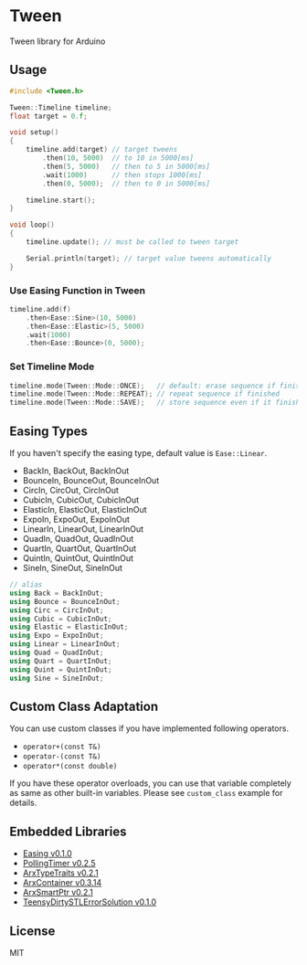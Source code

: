 # Tween

Tween library for Arduino


## Usage

```C++
#include <Tween.h>

Tween::Timeline timeline;
float target = 0.f;

void setup()
{
    timeline.add(target) // target tweens
        .then(10, 5000)  // to 10 in 5000[ms]
        .then(5, 5000)   // then to 5 in 5000[ms]
        .wait(1000)      // then stops 1000[ms]
        .then(0, 5000);  // then to 0 in 5000[ms]

    timeline.start();
}

void loop()
{
    timeline.update(); // must be called to tween target

    Serial.println(target); // target value tweens automatically
}
```

### Use Easing Function in Tween

```C++
timeline.add(f)
    .then<Ease::Sine>(10, 5000)
    .then<Ease::Elastic>(5, 5000)
    .wait(1000)
    .then<Ease::Bounce>(0, 5000);
```

### Set Timeline Mode

``` C++
timeline.mode(Tween::Mode::ONCE);   // default: erase sequence if finished
timeline.mode(Tween::Mode::REPEAT); // repeat sequence if finished
timeline.mode(Tween::Mode::SAVE);   // store sequence even if it finished
```

## Easing Types

If you haven't specify the easing type, default value is `Ease::Linear`.

- BackIn, BackOut, BackInOut
- BounceIn, BounceOut, BounceInOut
- CircIn, CircOut, CircInOut
- CubicIn, CubicOut, CubicInOut
- ElasticIn, ElasticOut, ElasticInOut
- ExpoIn, ExpoOut, ExpoInOut
- LinearIn, LinearOut, LinearInOut
- QuadIn, QuadOut, QuadInOut
- QuartIn, QuartOut, QuartInOut
- QuintIn, QuintOut, QuintInOut
- SineIn, SineOut, SineInOut

```C++
// alias
using Back = BackInOut;
using Bounce = BounceInOut;
using Circ = CircInOut;
using Cubic = CubicInOut;
using Elastic = ElasticInOut;
using Expo = ExpoInOut;
using Linear = LinearInOut;
using Quad = QuadInOut;
using Quart = QuartInOut;
using Quint = QuintInOut;
using Sine = SineInOut;
```


## Custom Class Adaptation

You can use custom classes if you have implemented following operators.

- `operator+(const T&)`
- `operator-(const T&)`
- `operator*(const double)`

If you have these operator overloads, you can use that variable completely as same as other built-in variables.
Please see `custom_class` example for details.


## Embedded Libraries

- [Easing v0.1.0](https://github.com/hideakitai/Easing)
- [PollingTimer v0.2.5](https://github.com/hideakitai/PollingTimer)
- [ArxTypeTraits v0.2.1](https://github.com/hideakitai/ArxTypeTraits)
- [ArxContainer v0.3.14](https://github.com/hideakitai/ArxContainer)
- [ArxSmartPtr v0.2.1](https://github.com/hideakitai/ArxSmartPtr)
- [TeensyDirtySTLErrorSolution v0.1.0](https://github.com/hideakitai/TeensyDirtySTLErrorSolution)


## License

MIT
